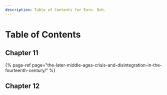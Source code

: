 ```yaml
---
description: Table of Contents for Euro. Duh.
---
```


# Table of Contents

## Chapter 11

{% page-ref page="the-later-middle-ages-crisis-and-disintegration-in-the-fourteenth-century/" %}

## Chapter 12



